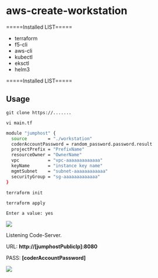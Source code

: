 # aws-create-workstation

=====Installed LIST=====  

- terraform  
- f5-cli   
- aws-cli  
- kubectl  
- eksctl  
- helm3

=====Installed LIST=====

## Usage 

```git clone https://....... ```

```vi main.tf```

```bash
module "jumphost" {
  source        = "./workstation"
  coderAccountPassword = random_password.password.result
  projectPrefix = "PrefixName"
  resourceOwner = "OwnerName"
  vpc           = "vpc-aaaaaaaaaaaaa"
  keyName       = "instance key name"
  mgmtSubnet    = "subnet-aaaaaaaaaaaa"
  securityGroup = "sg-aaaaaaaaaaaaa"
}
```
 
```terraform init```

```terraform apply```

```Enter a value: yes```

![](./images/02.png)

Listening Code-Server.

URL:  **http://[jumphostPublicIp]:8080**

PASS: **[coderAccountPassword]**

![](./images/01.png)
